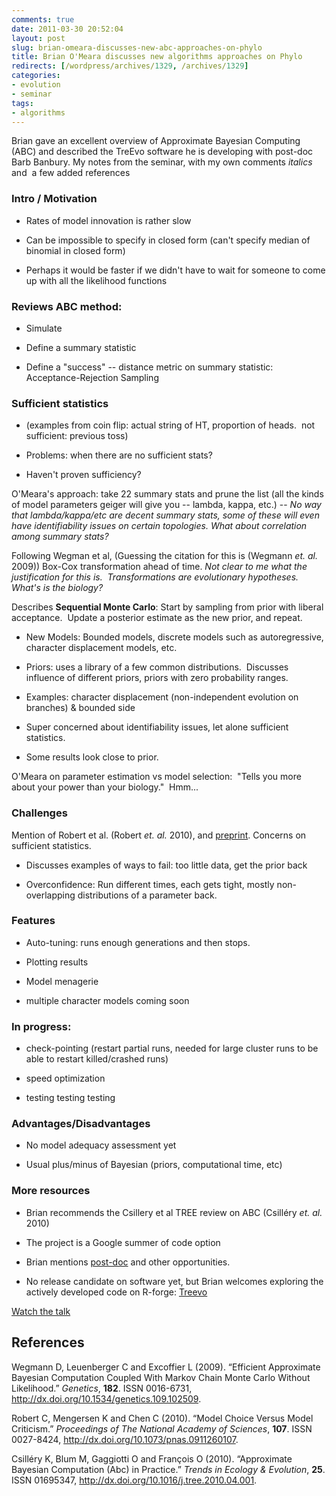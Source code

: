 ```yaml
---
comments: true
date: 2011-03-30 20:52:04
layout: post
slug: brian-omeara-discusses-new-abc-approaches-on-phylo
title: Brian O'Meara discusses new algorithms approaches on Phylo
redirects: [/wordpress/archives/1329, /archives/1329]
categories:
- evolution
- seminar
tags:
- algorithms
---
```


Brian gave an excellent overview of Approximate Bayesian Computing (ABC) and described the TreEvo software he is developing with post-doc Barb Banbury. My notes from the seminar, with my own comments _italics_ and  a few added references


### Intro / Motivation





	
  * Rates of model innovation is rather slow

	
  * Can be impossible to specify in closed form (can't specify median of binomial in closed form)

	
  * Perhaps it would be faster if we didn't have to wait for someone to come up with all the likelihood functions




### Reviews ABC method:





	
  * Simulate

	
  * Define a summary statistic

	
  * Define a "success" -- distance metric on summary statistic: Acceptance-Rejection Sampling




### Sufficient statistics





	
  * (examples from coin flip: actual string of HT, proportion of heads.  not sufficient: previous toss)

	
  * Problems: when there are no sufficient stats?

	
  * Haven't proven sufficiency?


O'Meara's approach: take 22 summary stats and prune the list (all the kinds of model parameters geiger will give you -- lambda, kappa, etc.) -- _No way that lambda/kappa/etc are decent summary stats, some of these will even have identifiability issues on certain topologies.  What about correlation among summary stats?_

Following Wegman et al, (Guessing the citation for this is (Wegmann _et. al._ 2009)) Box-Cox transformation ahead of time. _Not clear to me what the justification for this is.  Transformations are evolutionary hypotheses. What's is the biology?_

Describes **Sequential Monte Carlo**:
Start by sampling from prior with liberal acceptance.  Update a posterior estimate as the new prior, and repeat.



	
  * New Models: Bounded models, discrete models such as autoregressive, character displacement models, etc.

	
  * Priors: uses a library of a few common distributions.  Discusses influence of different priors, priors with zero probability ranges.

	
  * Examples: character displacement (non-independent evolution on branches) & bounded side

	
  * Super concerned about identifiability issues, let alone sufficient statistics.

	
  * Some results look close to prior.


O'Meara on parameter estimation vs model selection:  "Tells you more about your power than your biology."  Hmm...


### Challenges


Mention of Robert et al. (Robert _et. al._ 2010), and [preprint](http://arxiv.org/abs/1102.4432). Concerns on sufficient statistics.



	
  * Discusses examples of ways to fail: too little data, get the prior back

	
  * Overconfidence: Run different times, each gets tight, mostly non-overlapping distributions of a parameter back.




### Features





	
  * Auto-tuning: runs enough generations and then stops.

	
  * Plotting results

	
  * Model menagerie

	
  * multiple character models coming soon




### In progress:





	
  * check-pointing (restart partial runs, needed for large cluster runs to be able to restart killed/crashed runs)

	
  * speed optimization

	
  * testing testing testing




### Advantages/Disadvantages





	
  * No model adequacy assessment yet

	
  * Usual plus/minus of Bayesian (priors, computational time, etc)




### More resources





	
  * Brian recommends the Csillery et al TREE review on ABC (Csilléry _et. al._ 2010)

	
  * The project is a Google summer of code option

	
  * Brian mentions [post-doc](http://www.brianomeara.info/lab) and other opportunities.

	
  * No release candidate on software yet, but Brian welcomes exploring the actively developed code on R-forge: [Treevo](https://r-forge.r-project.org/projects/treevo/)




[Watch the talk](http://evo.caltech.edu/evoBeta/player/EVOPlayer.jnlp?fileToPlay=http://phyloseminar.org/recorded/012_omeara.evx)
## References

<p>Wegmann D, Leuenberger C and Excoffier L (2009).
&ldquo;Efficient Approximate Bayesian Computation Coupled With Markov Chain Monte Carlo Without Likelihood.&rdquo;
<EM>Genetics</EM>, <B>182</B>.
ISSN 0016-6731, <a href="http://dx.doi.org/10.1534/genetics.109.102509">http://dx.doi.org/10.1534/genetics.109.102509</a>.
<p>Robert C, Mengersen K and Chen C (2010).
&ldquo;Model Choice Versus Model Criticism.&rdquo;
<EM>Proceedings of The National Academy of Sciences</EM>, <B>107</B>.
ISSN 0027-8424, <a href="http://dx.doi.org/10.1073/pnas.0911260107">http://dx.doi.org/10.1073/pnas.0911260107</a>.
<p>Csilléry K, Blum M, Gaggiotti O and François O (2010).
&ldquo;Approximate Bayesian Computation (Abc) in Practice.&rdquo;
<EM>Trends in Ecology &amp; Evolution</EM>, <B>25</B>.
ISSN 01695347, <a href="http://dx.doi.org/10.1016/j.tree.2010.04.001">http://dx.doi.org/10.1016/j.tree.2010.04.001</a>.
